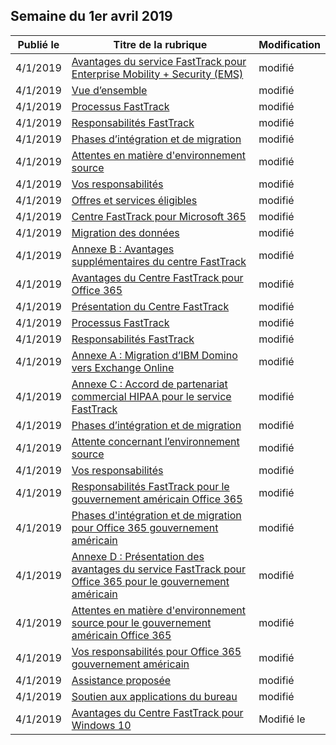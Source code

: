 <!-- This file is generated automatically each week. Changes made to this file will be overwritten.-->




## <a name="week-of-april-01-2019"></a>Semaine du 1er avril 2019


| Publié le |Titre de la rubrique | Modification |
|------|------------|--------|
| 4/1/2019 | [Avantages du service FastTrack pour Enterprise Mobility + Security (EMS)](/FastTrack/ems-fasttrack-benefit-for-ems) | modifié |
| 4/1/2019 | [Vue d’ensemble](/FastTrack/ems-fasttrack-benefit-overview) | modifié |
| 4/1/2019 | [Processus FastTrack](/FastTrack/ems-fasttrack-process) | modifié |
| 4/1/2019 | [Responsabilités FastTrack](/FastTrack/ems-fasttrack-responsibilities) | modifié |
| 4/1/2019 | [Phases d’intégration et de migration](/FastTrack/ems-onboarding-phases) | modifié |
| 4/1/2019 | [Attentes en matière d'environnement source](/FastTrack/ems-source-environment-expectations) | modifié |
| 4/1/2019 | [Vos responsabilités](/FastTrack/ems-your-responsibilities) | modifié |
| 4/1/2019 | [Offres et services éligibles](/FastTrack/m365-eligible-services-and-plans) | modifié |
| 4/1/2019 | [Centre FastTrack pour Microsoft 365](/FastTrack/m365-fasttrack-benefit-overview) | modifié |
| 4/1/2019 | [Migration des données](/FastTrack/o365-data-migration) | modifié |
| 4/1/2019 | [Annexe B : Avantages supplémentaires du centre FastTrack](/FastTrack/o365-fasttrack-additional-benefits) | modifié |
| 4/1/2019 | [Avantages du Centre FastTrack pour Office 365](/FastTrack/o365-fasttrack-benefit-for-office-365) | modifié |
| 4/1/2019 | [Présentation du Centre FastTrack](/FastTrack/o365-fasttrack-benefit-overview) | modifié |
| 4/1/2019 | [Processus FastTrack](/FastTrack/o365-fasttrack-process) | modifié |
| 4/1/2019 | [Responsabilités FastTrack](/FastTrack/o365-fasttrack-responsibilities) | modifié |
| 4/1/2019 | [Annexe A : Migration d’IBM Domino vers Exchange Online](/FastTrack/o365-from-ibm-domino-to-exchange-online) | modifié |
| 4/1/2019 | [Annexe C : Accord de partenariat commercial HIPAA pour le service FastTrack](/FastTrack/o365-hipaa-business-associate-agreement) | modifié |
| 4/1/2019 | [Phases d’intégration et de migration](/FastTrack/o365-onboarding-and-migration) | modifié |
| 4/1/2019 | [Attente concernant l’environnement source](/FastTrack/o365-source-environment-expectations) | modifié |
| 4/1/2019 | [Vos responsabilités](/FastTrack/o365-your-responsibilities) | modifié |
| 4/1/2019 | [Responsabilités FastTrack pour le gouvernement américain Office 365](/FastTrack/us-gov-appendix-fasttrack-responsibilities) | modifié |
| 4/1/2019 | [Phases d'intégration et de migration pour Office 365 gouvernement américain](/FastTrack/us-gov-appendix-onboarding-and-migration) | modifié |
| 4/1/2019 | [Annexe D : Présentation des avantages du service FastTrack pour Office 365 pour le gouvernement américain](/FastTrack/us-gov-appendix-overview) | modifié |
| 4/1/2019 | [Attentes en matière d'environnement source pour le gouvernement américain Office 365](/FastTrack/us-gov-appendix-source-environment-expectations) | modifié |
| 4/1/2019 | [Vos responsabilités pour Office 365 gouvernement américain](/FastTrack/us-gov-appendix-your-responsibilities) | modifié |
| 4/1/2019 | [Assistance proposée](/FastTrack/win-10-daa-assistance-offered) | modifié |
| 4/1/2019 | [Soutien aux applications du bureau](/FastTrack/win-10-desktop-app-assure) | modifié |
| 4/1/2019 | [Avantages du Centre FastTrack pour Windows 10](/FastTrack/win-10-fasttrack-benefit-for-windows-10) | Modifié le |
